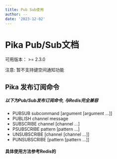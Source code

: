 ```yaml
---
title: Pub Sub使用
author: --
date: '2023-12-02'
---
```

# Pika Pub/Sub文档

可用版本： >= 2.3.0

注意: 暂不支持键空间通知功能

## Pika 发布订阅命令

##### 以下为Pub/Sub发布订阅命令, 与Redis完全兼容

- PUBSUB subcommand \[argument \[argument ...\]\]
- PUBLISH channel message
- SUBSCRIBE channel \[channel ...\]
- PSUBSCRIBE pattern \[pattern ...\]
- UNSUBSCRIBE \[channel \[channel ...\]\]
- PUNSUBSCRIBE \[pattern \[pattern ...\]\]

#### 具体使用方法参考Redis的
